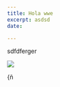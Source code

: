 ```yaml
---
title: Hola wwe
excerpt: asdsd
date: 

---
```

sdfdferger

  
![](/upload/photo-1516906736502-5d3fedc3019a.jpeg)

{ñ
